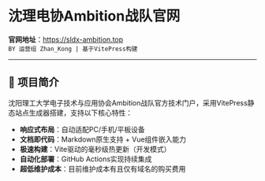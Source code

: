 # 沈理电协Ambition战队官网

**官网地址**：https://sldx-ambition.top  
`BY 运营组 Zhan_Kong | 基于VitePress构建`

---

## 🚀 项目简介
沈阳理工大学电子技术与应用协会Ambition战队官方技术门户，采用VitePress静态站点生成器搭建，支持以下核心特性：

- **响应式布局**：自动适配PC/手机/平板设备
- **文档即代码**：Markdown原生支持 + Vue组件嵌入能力
- **极速构建**：Vite驱动的毫秒级热更新（开发模式）
- **自动化部署**：GitHub Actions实现持续集成
- **超低维护成本**：目前维护成本有且仅有域名的购买费用